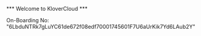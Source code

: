 *** Welcome to KloverCloud ***

On-Boarding No: &#34;6LbduNTRk7gLuYC61de672f08edf70001745601F7U6aUrKik7Yd6LAub2Y&#34;
